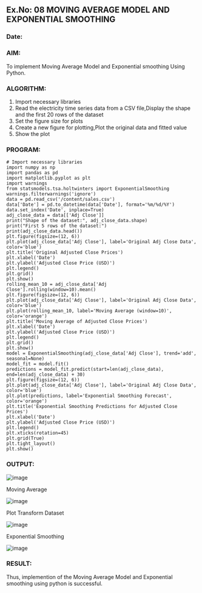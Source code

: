 ## Ex.No: 08 MOVING AVERAGE MODEL AND EXPONENTIAL SMOOTHING
### Date: 
### AIM:
To implement Moving Average Model and Exponential smoothing Using Python.
### ALGORITHM:
1. Import necessary libraries
2. Read the electricity time series data from a CSV file,Display the shape and the first 20 rows of
the dataset
3. Set the figure size for plots
4. Create a new figure for plotting,Plot the original data and fitted value
5. Show the plot
### PROGRAM:
```
# Import necessary libraries
import numpy as np
import pandas as pd
import matplotlib.pyplot as plt
import warnings
from statsmodels.tsa.holtwinters import ExponentialSmoothing
warnings.filterwarnings('ignore')
data = pd.read_csv('/content/sales.csv')
data['Date'] = pd.to_datetime(data['Date'], format='%m/%d/%Y')
data.set_index('Date', inplace=True)
adj_close_data = data[['Adj Close']]
print("Shape of the dataset:", adj_close_data.shape)
print("First 5 rows of the dataset:")
print(adj_close_data.head())
plt.figure(figsize=(12, 6))
plt.plot(adj_close_data['Adj Close'], label='Original Adj Close Data', color='blue')
plt.title('Original Adjusted Close Prices')
plt.xlabel('Date')
plt.ylabel('Adjusted Close Price (USD)')
plt.legend()
plt.grid()
plt.show()
rolling_mean_10 = adj_close_data['Adj Close'].rolling(window=10).mean()
plt.figure(figsize=(12, 6))
plt.plot(adj_close_data['Adj Close'], label='Original Adj Close Data', color='blue')
plt.plot(rolling_mean_10, label='Moving Average (window=10)', color='orange')
plt.title('Moving Average of Adjusted Close Prices')
plt.xlabel('Date')
plt.ylabel('Adjusted Close Price (USD)')
plt.legend()
plt.grid()
plt.show()
model = ExponentialSmoothing(adj_close_data['Adj Close'], trend='add', seasonal=None)
model_fit = model.fit()
predictions = model_fit.predict(start=len(adj_close_data), end=len(adj_close_data) + 30)
plt.figure(figsize=(12, 6))
plt.plot(adj_close_data['Adj Close'], label='Original Adj Close Data', color='blue')
plt.plot(predictions, label='Exponential Smoothing Forecast', color='orange')
plt.title('Exponential Smoothing Predictions for Adjusted Close Prices')
plt.xlabel('Date')
plt.ylabel('Adjusted Close Price (USD)')
plt.legend()
plt.xticks(rotation=45)
plt.grid(True)
plt.tight_layout()
plt.show()
```

### OUTPUT:

![image](https://github.com/user-attachments/assets/f427be4e-ac2f-499d-8047-7d7c5e880395)

Moving Average

![image](https://github.com/user-attachments/assets/15ed736a-1175-41b4-b283-5acf5e54c772)

Plot Transform Dataset

![image](https://github.com/user-attachments/assets/333aaf99-909e-4424-b1b3-6aaa4f3a57b7)


Exponential Smoothing

![image](https://github.com/user-attachments/assets/2b14bcf0-7fe8-41e2-95f9-40cad6181f32)


### RESULT:
Thus, implemention of the Moving Average Model and Exponential smoothing using python is successful.

